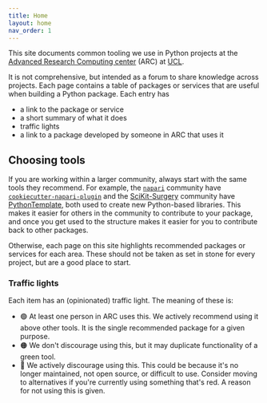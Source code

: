 ```yaml
---
title: Home
layout: home
nav_order: 1
---
```


This site documents common tooling we use in Python projects at the [Advanced Research Computing center](https://www.ucl.ac.uk/arc/) (ARC) at [UCL](https://www.ucl.ac.uk).

It is not comprehensive, but intended as a forum to share knowledge across projects.
Each page contains a table of packages or services that are useful when building a Python package.
Each entry has
- a link to the package or service
- a short summary of what it does
- traffic lights
- a link to a package developed by someone in ARC that uses it

## Choosing tools
If you are working within a larger community, always start with the same tools they recommend.
For example, the [`napari`](https://napari.org/) community have [`cookiecutter-napari-plugin`](https://github.com/napari/cookiecutter-napari-plugin) and the [SciKit-Surgery](https://scikit-surgery.github.io/scikit-surgery/) community have [PythonTemplate](https://github.com/SciKit-Surgery/PythonTemplate), both used to create new Python-based libraries.
This makes it easier for others in the community to contribute to your package, and once you get used to the structure makes it easier for you to contribute back to other packages.

Otherwise, each page on this site highlights recommended packages or services for each area.
These should not be taken as set in stone for every project, but are a good place to start.

### Traffic lights
Each item has an (opinionated) traffic light. The meaning of these is:
- 🟢 At least one person in ARC uses this. We actively recommend using it above other tools. It is the single recommended package for a given purpose.
- 🟠 We don't discourage using this, but it may duplicate functionality of a green tool.
- 🔴 We actively discourage using this. This could be because it's no longer maintained, not open source, or difficult to use. Consider moving to alternatives if you're currently using something that's red. A reason for not using this is given.
